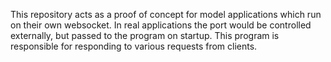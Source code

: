 This repository acts as a proof of concept for model applications which run on their own websocket.  In real applications the port would be controlled externally, but passed to the program on startup.  This program is responsible for responding to various requests from clients.   

